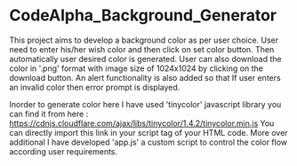 # CodeAlpha_Background_Generator
This project aims to develop a background color as per user choice. User need to enter his/her wish color and then click on set color button.
Then automatically user desired color is generated. User can also download the color in '.png' format with image size of 1024x1024 by clicking on the download button. An alert functionality is also added so that If user enters an invalid color then error prompt is displayed.

Inorder to generate color here I have used 'tinycolor' javascript library you can find it from here : https://cdnjs.cloudflare.com/ajax/libs/tinycolor/1.4.2/tinycolor.min.js 
You can directly import this link in your script tag of your HTML code. More over additional I have developed 'app.js' a custom script to control the color flow according user requirements.
